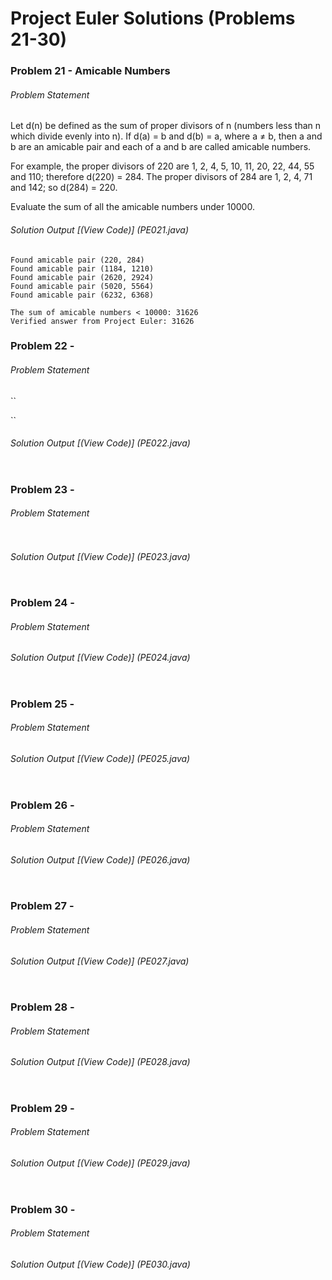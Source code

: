 # Project Euler Solutions (Problems 21-30)

### Problem 21 - Amicable Numbers
###### Problem Statement
Let d(n) be defined as the sum of proper divisors of n (numbers less than n which divide evenly into n).
If d(a) = b and d(b) = a, where a ≠ b, then a and b are an amicable pair and each of a and b are called amicable numbers.

For example, the proper divisors of 220 are 1, 2, 4, 5, 10, 11, 20, 22, 44, 55 and 110; 
therefore d(220) = 284. The proper divisors of 284 are 1, 2, 4, 71 and 142; so d(284) = 220.

Evaluate the sum of all the amicable numbers under 10000.

###### Solution Output [(View Code)] (PE021.java)
```
Found amicable pair (220, 284)
Found amicable pair (1184, 1210)
Found amicable pair (2620, 2924)
Found amicable pair (5020, 5564)
Found amicable pair (6232, 6368)

The sum of amicable numbers < 10000: 31626
Verified answer from Project Euler: 31626
```

### Problem 22 - 
###### Problem Statement

``

``


###### Solution Output [(View Code)] (PE022.java)
```

```


### Problem 23 - 
###### Problem Statement
```

```
###### Solution Output [(View Code)] (PE023.java) 
```

```

### Problem 24 - 
###### Problem Statement

###### Solution Output [(View Code)] (PE024.java)
```

```

### Problem 25 - 
###### Problem Statement


###### Solution Output [(View Code)] (PE025.java)
```

```


### Problem 26 - 
###### Problem Statement


###### Solution Output [(View Code)] (PE026.java)
```

```

### Problem 27 - 
###### Problem Statement


###### Solution Output [(View Code)] (PE027.java) 
```

```

### Problem 28 - 
###### Problem Statement


###### Solution Output [(View Code)] (PE028.java)
```

```


### Problem 29 - 

###### Problem Statement


###### Solution Output [(View Code)] (PE029.java)
```

```

### Problem 30 - 

###### Problem Statement


###### Solution Output [(View Code)] (PE030.java) 
```

```
